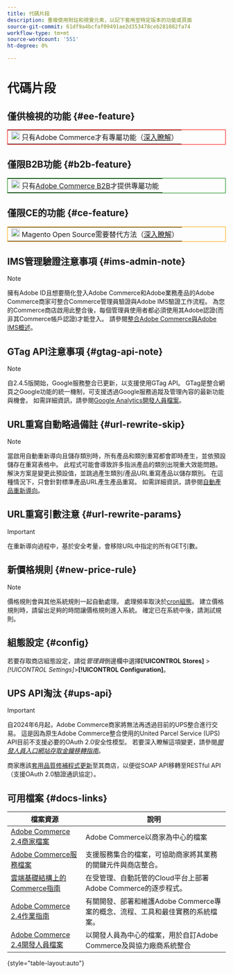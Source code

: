 ```yaml
---
title: 代碼片段
description: 重複使用附註和視覺元素，以記下套用至特定版本的功能或頁面
source-git-commit: 61df9a4bcfaf09491ae2d353478ceb281082fa74
workflow-type: tm+mt
source-wordcount: '551'
ht-degree: 0%

---
```


# 代碼片段

## 僅供檢視的功能 {#ee-feature}

<table style="border:1px solid red">
<tr><td><img alt="Adobe Commerce功能" src="../assets/adobe-logo.svg" width="20" height="20" /> 只有Adobe Commerce才有專屬功能（<a href="https://experienceleague.adobe.com/docs/commerce-admin/user-guides/home.html#product-editions">深入瞭解</a>）</td></tr>
</table>

## 僅限B2B功能 {#b2b-feature}

<table style="border:1px solid green">
<tr><td><img alt="Adobe Commerce B2B功能" src="../assets/b2b.svg" width="20" height="20" /> 只有<a href="https://experienceleague.adobe.com/docs/commerce-admin/b2b/introduction.html?lang=en">Adobe Commerce B2B</a>才提供專屬功能</td></tr>
</table>

## 僅限CE的功能 {#ce-feature}

<table style="border:1px solid orange">
<tr><td><img alt="Magento Open Source功能" src="../assets/open-source.svg" width="20" height="20" /> Magento Open Source需要替代方法（<a href="https://experienceleague.adobe.com/docs/commerce-admin/user-guides/home.html#product-editions">深入瞭解</a>）</td></tr>
</table>

## IMS管理驗證注意事項 {#ims-admin-note}

>[!NOTE]
>
>擁有Adobe ID且想要簡化登入Adobe Commerce和Adobe業務產品的Adobe Commerce商家可整合Commerce管理員驗證與Adobe IMS驗證工作流程。 為您的Commerce商店啟用此整合後，每個管理員使用者都必須使用其Adobe認證(而非其Commerce帳戶認證)才能登入。 請參閱[整合Adobe Commerce與Adobe IMS概述](/help/getting-started/adobe-ims-integration-overview.md)。

## GTag API注意事項 {#gtag-api-note}

>[!NOTE]
>
>自2.4.5版開始，Google服務整合已更新，以支援使用GTag API。 GTag是整合網頁之Google功能的統一機制，可支援透過Google服務追蹤及管理內容的最新功能與機會。 如需詳細資訊，請參閱[Google Analytics開發人員檔案](https://developers.google.com/analytics/devguides/collection/gtagjs)。

## URL重寫自動略過備註 {#url-rewrite-skip}

>[!NOTE]
>
>當啟用自動重新導向且儲存類別時，所有產品和類別重寫都會即時產生，並依預設儲存在重寫表格中。 此程式可能會導致許多指派產品的類別出現重大效能問題。 解決方案是變更此預設值，並跳過產生類別/產品URL重寫產品以儲存類別。 在這種情況下，只會針對標準產品URL產生產品重寫。 如需詳細資訊，請參閱[自動產品重新導向](/help/merchandising-promotions/url-redirect-product-automatic.md)。

## URL重寫引數注意 {#url-rewrite-params}

>[!IMPORTANT]
>
>在重新導向過程中，基於安全考量，會移除URL中指定的所有GET引數。

## 新價格規則 {#new-price-rule}

>[!NOTE]
>
>價格規則會與其他系統規則一起自動處理。 處理頻率取決於[cron組態](https://experienceleague.adobe.com/docs/commerce-operations/configuration-guide/cli/configure-cron-jobs.html)。 建立價格規則時，請留出足夠的時間讓價格規則進入系統。 確定已在系統中後，請測試規則。

## 組態設定 {#config}

若要存取商店組態設定，請從&#x200B;_管理員_&#x200B;側邊欄中選擇&#x200B;**[!UICONTROL Stores]** > _[!UICONTROL Settings]_>**[!UICONTROL Configuration]**。

## UPS API淘汰 {#ups-api}

>[!IMPORTANT]
>
>自2024年6月起，Adobe Commerce商家將無法再透過目前的UPS整合進行交易。 這是因為原生Adobe Commerce整合使用的United Parcel Service (UPS) API目前不支援必要的OAuth 2.0安全性模型。 若要深入瞭解這項變更，請參閱&#x200B;[_開發人員入口網站存取金鑰移轉指南_](https://developer.ups.com/oauth-developer-guide)。<br/>
>
>商家應該[套用品質修補程式更新](https://experienceleague.adobe.com/docs/commerce-knowledge-base/kb/troubleshooting/known-issues-patches-attached/ups-shipping-method-integration-migration-from-soap-to-restful-api.html)至其商店，以便從SOAP API移轉至RESTful API （支援OAuth 2.0驗證通訊協定）。


## 可用檔案 {#docs-links}

| 檔案資源 | 說明 |
|----------------------- | ----------- |
| [Adobe Commerce 2.4商家檔案](../landing/home.md) | Adobe Commerce以商家為中心的檔案 |
| [Adobe Commerce服務檔案](https://experienceleague.adobe.com/docs/commerce-merchant-services/user-guides/home.html) | 支援服務集合的檔案，可協助商家將其業務的關鍵元件與商店整合。 |
| [雲端基礎結構上的Commerce指南](https://experienceleague.adobe.com/docs/commerce-cloud-service/user-guide/overview.html) | 在受管理、自動託管的Cloud平台上部署Adobe Commerce的逐步程式。 |
| [Adobe Commerce 2.4作業指南](https://experienceleague.adobe.com/docs/commerce-operations/operational-guides/home.html) | 有關開發、部署和維護Adobe Commerce專案的概念、流程、工具和最佳實務的系統檔案。 |
| [Adobe Commerce 2.4開發人員檔案](https://developer.adobe.com/commerce/docs) | 以開發人員為中心的檔案，用於自訂Adobe Commerce及與協力廠商系統整合 |

{style="table-layout:auto"}
